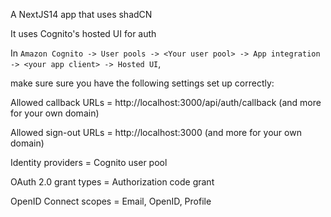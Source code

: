 A NextJS14 app that uses shadCN 

It uses Cognito's hosted UI for auth

In `Amazon Cognito -> User pools -> <Your user pool> -> App integration -> <your app client> -> Hosted UI`,

make sure sure you have the following settings set up correctly:

Allowed callback URLs = http://localhost:3000/api/auth/callback (and more for your own domain)

Allowed sign-out URLs = http://localhost:3000 (and more for your own domain)

Identity providers = Cognito user pool

OAuth 2.0 grant types = Authorization code grant

OpenID Connect scopes = Email, OpenID, Profile
